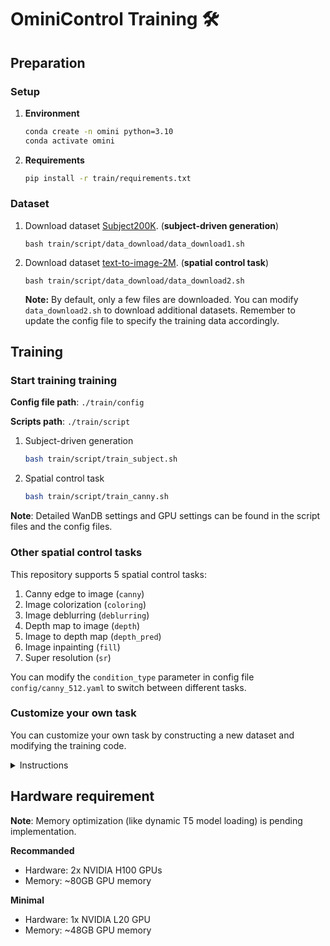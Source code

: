 # OminiControl Training 🛠️

## Preparation

### Setup
1. **Environment**
    ```bash
    conda create -n omini python=3.10
    conda activate omini
    ```
2. **Requirements**
    ```bash
    pip install -r train/requirements.txt
    ```

### Dataset
1. Download dataset [Subject200K](https://huggingface.co/datasets/Yuanshi/Subjects200K). (**subject-driven generation**)
    ```
    bash train/script/data_download/data_download1.sh
    ```
2. Download dataset [text-to-image-2M](https://huggingface.co/datasets/jackyhate/text-to-image-2M). (**spatial control task**)
    ```
    bash train/script/data_download/data_download2.sh
    ```
    **Note:** By default, only a few files are downloaded. You can modify `data_download2.sh` to download additional datasets. Remember to update the config file to specify the training data accordingly.

## Training

### Start training training
**Config file path**: `./train/config`

**Scripts path**: `./train/script`

1. Subject-driven generation
    ```bash
    bash train/script/train_subject.sh
    ```
2. Spatial control task
    ```bash
    bash train/script/train_canny.sh
    ```

**Note**: Detailed WanDB settings and GPU settings can be found in the script files and the config files.

### Other spatial control tasks
This repository supports 5 spatial control tasks: 
1. Canny edge to image (`canny`)
2. Image colorization (`coloring`)
3. Image deblurring (`deblurring`)
4. Depth map to image (`depth`)
5. Image to depth map  (`depth_pred`)
6. Image inpainting (`fill`)
7. Super resolution (`sr`)

You can modify the `condition_type` parameter in config file `config/canny_512.yaml` to switch between different tasks.

### Customize your own task
You can customize your own task by constructing a new dataset and modifying the training code.

<details>
<summary>Instructions</summary>

1. **Dataset** : 
   
   Construct a new dataset with the following format: (`src/train/data.py`)
    ```python
    class MyDataset(Dataset):
        def __init__(self, ...):
            ...
        def __len__(self):
            ...
        def __getitem__(self, idx):
            ...
            return {
                "image": image,
                "condition": condition_img,
                "condition_type": "your_condition_type",
                "description": description,
                "position_delta": position_delta
            }
    ```
    **Note:** For spatial control tasks, set the `position_delta` to be `[0, 0]`. For non-spatial control tasks, set `position_delta` to be `[0, -condition_width // 16]`.
2. **Condition**:
   
   Add a new condition type in the `Condition` class. (`src/flux/condition.py`)
    ```python
    condition_dict = {
        ...
        "your_condition_type": your_condition_id_number, # Add your condition type here
    }
    ...
    if condition_type in [
        ...
        "your_condition_type", # Add your condition type here
    ]:
        ...
    ```
3. **Test**: 
   
   Add a new test function for your task. (`src/train/callbacks.py`)
    ```python
    if self.condition_type == "your_condition_type":
        condition_img = (
            Image.open("images/vase.jpg")
            .resize((condition_size, condition_size))
            .convert("RGB")
        )
        ...
        test_list.append((condition_img, [0, 0], "A beautiful vase on a table."))
    ```

4. **Import relevant dataset in the training script**
   Update the file in the following section. (`src/train/train.py`)
   ```python
    from .data import (
        ImageConditionDataset,
        Subject200KDateset,
        MyDataset
    )
    ...
   
    # Initialize dataset and dataloader
    if training_config["dataset"]["type"] == "your_condition_type":
       ...
   ```
   
</details>

## Hardware requirement
**Note**: Memory optimization (like dynamic T5 model loading) is pending implementation.

**Recommanded**
- Hardware: 2x NVIDIA H100 GPUs
- Memory: ~80GB GPU memory

**Minimal**
- Hardware: 1x NVIDIA L20 GPU
- Memory: ~48GB GPU memory